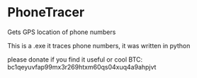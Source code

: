 # PhoneTracer
Gets GPS location of phone numbers


This is a .exe 
it traces phone numbers, it was written in python

please donate if you find it useful or cool
BTC:
bc1qeyuvfap99mx3r269htxm60qs04xuq4a9ahpjvt
